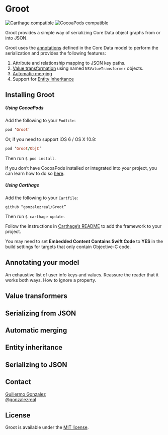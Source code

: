 # Groot
[![Carthage compatible](https://img.shields.io/badge/Carthage-compatible-4BC51D.svg?style=flat)](https://github.com/Carthage/Carthage) ![CocoaPods compatible](https://img.shields.io/cocoapods/v/Groot.svg)

Groot provides a simple way of serializing Core Data object graphs from or into JSON.

Groot uses the [annotations](#annotating-your-model) defined in the Core Data model to perform the serialization and provides the following features:

1. Attribute and relationship mapping to JSON key paths.
2. [Value transformation](#value-transformers) using named `NSValueTransformer` objects.
3. [Automatic merging](#automatic-merging)
4. Support for [Entity inheritance](#entity-inheritance-support)

## Installing Groot

##### Using CocoaPods

Add the following to your `Podfile`:

``` ruby
pod ‘Groot’
```

Or, if you need to support iOS 6 / OS X 10.8:

``` ruby
pod ‘Groot/ObjC’
```

Then run `$ pod install`.

If you don’t have CocoaPods installed or integrated into your project, you can learn how to do so [here](http://cocoapods.org).

##### Using Carthage

Add the following to your `Cartfile`:

```
github “gonzalezreal/Groot”
```

Then run `$ carthage update`.

Follow the instructions in [Carthage’s README](https://github.com/Carthage/Carthage#adding-frameworks-to-an-application]) to add the framework to your project.

You may need to set **Embedded Content Contains Swift Code** to **YES** in the build settings for targets that only contain Objective-C code.

## Annotating your model

An exhaustive list of user info keys and values.
Reassure the reader that it works both ways.
How to ignore a property.

## Value transformers

## Serializing from JSON

## Automatic merging

## Entity inheritance

## Serializing to JSON

## Contact

[Guillermo Gonzalez](http://github.com/gonzalezreal)  
[@gonzalezreal](https://twitter.com/gonzalezreal)

## License

Groot is available under the [MIT license](LICENSE.md).